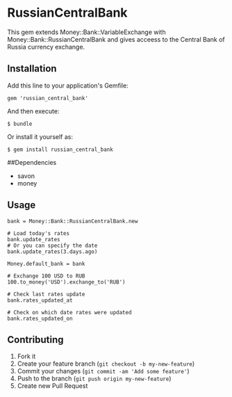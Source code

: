 # RussianCentralBank

This gem extends Money::Bank::VariableExchange with Money::Bank::RussianCentralBank and gives acceess to the Central Bank of Russia currency exchange.

## Installation

Add this line to your application's Gemfile:

    gem 'russian_central_bank'

And then execute:

    $ bundle

Or install it yourself as:

    $ gem install russian_central_bank

##Dependencies

* savon
* money

## Usage

    bank = Money::Bank::RussianCentralBank.new

    # Load today's rates
    bank.update_rates
    # Or you can specify the date
    bank.update_rates(3.days.ago)

    Money.default_bank = bank

    # Exchange 100 USD to RUB
    100.to_money('USD').exchange_to('RUB')

    # Check last rates update
    bank.rates_updated_at

    # Check on which date rates were updated
    bank.rates_updated_on

## Contributing

1. Fork it
2. Create your feature branch (`git checkout -b my-new-feature`)
3. Commit your changes (`git commit -am 'Add some feature'`)
4. Push to the branch (`git push origin my-new-feature`)
5. Create new Pull Request
